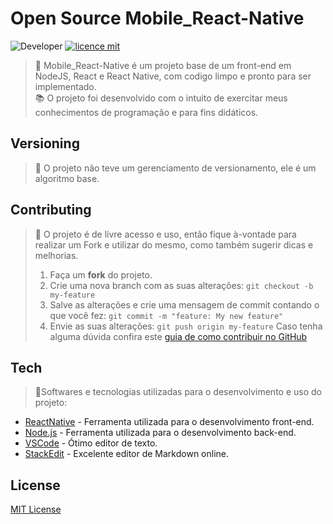 # Open Source Mobile_React-Native
![Developer](https://img.shields.io/badge/GabrielFSSantos-Mobile__React--Native-blue)
[![licence mit](https://img.shields.io/github/license/GabrielFSSantos/Mobile_React-Native)](https://github.com/GabrielFSSantos/TypeScript/blob/master/LICENSE)

> :wrench:  Mobile_React-Native é um projeto base de um front-end em NodeJS, React e React Native, com codigo limpo e pronto para ser implementado. <br>
> :books: O projeto foi desenvolvido com o intuito de exercitar meus conhecimentos de programação e para fins didáticos.

## Versioning
> :flags: O projeto não teve um gerenciamento de versionamento, ele é um algoritmo base.

## Contributing
> :information_desk_person: O projeto é de livre acesso e uso, então fique à-vontade para realizar um Fork e utilizar do mesmo, como também sugerir dicas e melhorias.
> 
>  1. Faça um **fork** do projeto.
> 2. Crie uma nova branch com as suas alterações: `git checkout -b my-feature`
> 3. Salve as alterações e crie uma mensagem de commit contando o que você fez: `git commit -m "feature: My new feature"`
> 4. Envie as suas alterações: `git push origin my-feature`
> Caso tenha alguma dúvida confira este [guia de como contribuir no GitHub](https://github.com/firstcontributions/first-contributions)

## Tech
> :space_invader:Softwares e tecnologias utilizadas para o desenvolvimento e uso do projeto:
>
* [ReactNative] - Ferramenta utilizada para o desenvolvimento front-end.
* [Node.js] - Ferramenta utilizada para o desenvolvimento back-end.
* [VSCode] - Ótimo editor de texto.
* [StackEdit] - Excelente editor de Markdown online.

## License
[MIT License](https://github.com/GabrielFSSantos/TypeScript/blob/master/LICENSE)

[ReactNative]: <https://facebook.github.io/react-native/>
[Node.js]: <https://nodejs.org/>
[VSCode]: <https://code.visualstudio.com/>
[StackEdit]: <https://stackedit.io/>
